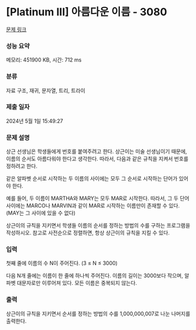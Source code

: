 # [Platinum III] 아름다운 이름 - 3080 

[문제 링크](https://www.acmicpc.net/problem/3080) 

### 성능 요약

메모리: 451900 KB, 시간: 712 ms

### 분류

자료 구조, 재귀, 문자열, 트리, 트라이

### 제출 일자

2024년 5월 1일 15:49:27

### 문제 설명

<p>상근 선생님은 학생들에게 번호를 붙여주려고 한다. 상근이는 미술 선생님이기 때문에, 이름의 순서도 아름다워야 한다고 생각한다. 따라서, 다음과 같은 규칙을 지켜서 번호를 정하려고 한다.</p>

<p>같은 알파벳 순서로 시작하는 두 이름의 사이에는 모두 그 순서로 시작하는 단어가 있어야 한다.</p>

<p>예를 들어, 두 이름이 MARTHA와 MARY는 모두 MAR로 시작한다. 따라서, 그 두 단어 사이에는 MARCO나 MARVIN과 같이 MAR로 시작하는 이름만이 존재할 수 있다. (MAY는 그 사이에 있을 수 없다)</p>

<p>상근이의 규칙을 지키면서 학생들 이름의 순서를 정하는 방법의 수를 구하는 프로그램을 작성하시오. 참고로 사전순으로 정렬하면, 항상 상근이의 규칙을 지킬 수 있다. </p>

### 입력 

 <p>첫째 줄에 이름의 수 N이 주어진다. (3 ≤ N ≤ 3000)</p>

<p>다음 N개 줄에는 이름이 한 줄에 하나씩 주어진다. 이름의 길이는 3000보다 작으며, 알파벳 대문자로만 이루어져 있다. 모든 이름은 중복되지 않는다.</p>

### 출력 

 <p>상근이의 규칙을 지키면서 순서를 정하는 방법의 수를 1,000,000,007로 나눈 나머지를 출력한다.</p>


